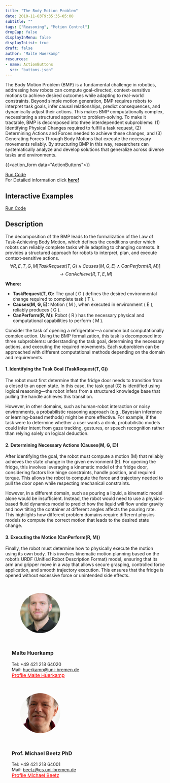 ```yaml
---
title: "The Body Motion Problem"
date: 2010-11-03T9:35:35-05:00
subtitle: ""
tags: ["Reasoning", "Motion Control"]
dropCap: false
displayInMenu: false
displayInList: true
draft: false
author: "Malte Huerkamp"
resources:
- name: ActionButtons
  src: "buttons.json"
---
```


The Body Motion Problem (BMP) is a fundamental challenge in robotics, addressing how robots can compute goal-directed, context-sensitive motions to achieve desired outcomes while adapting to real-world constraints. Beyond simple motion generation, BMP requires robots to interpret task goals, infer causal relationships, predict consequences, and dynamically adjust their actions. This makes BMP computationally complex, necessitating a structured approach to problem-solving. To make it tractable, BMP is decomposed into three interdependent subproblems: (1) Identifying Physical Changes required to fulfill a task request, (2) Determining Actions and Forces needed to achieve these changes, and (3) Generating Forces Through Body Motions that execute the necessary movements reliably. By structuring BMP in this way, researchers can systematically analyze and develop solutions that generalize across diverse tasks and environments.

{{<action_form data="ActionButtons">}}

<div class="hidde-after-preview">
<a class="btn btn-primary" target="_blank" href="https://binder.intel4coro.de/v2/gh/maltehue/giskard-examples/bmp_vrb?urlpath=/lab/tree/notebooks/bodyMotionProblem.ipynb">Run Code</a>
</div>

<div class="hidde-after-preview">
  For Detailed information click
  <a class="btn btn-success" target="_blank" href="the-body-motion-problem"><b>here!</b></a>
</div>

<!--more-->
Interactive Examples
---

<div>
<!-- <a class="btn btn-primary" target="_blank" href="">Run Code</a> -->
<a class="btn btn-primary" target="_blank" href="https://binder.intel4coro.de/v2/gh/maltehue/giskard-examples/bmp_vrb?urlpath=/lab/tree/notebooks/bodyMotionProblem.ipynb">Run Code</a>
</div>
 

Description
---
The decomposition of the BMP leads to the formalization of the Law of Task-Achieving Body Motion, which defines the conditions under which robots can reliably complete tasks while adapting to changing contexts. It provides a structured approach for robots to interpret, plan, and execute context-sensitive actions.
$$
\forall R, E, T, G, M [TaskRequest(T, G) \land Causes(M, G, E) \land CanPerform(R, M) ]
$$ 
$$
\rightarrow CanAchieve(R, T, E, M)
$$



**Where:**  
- **TaskRequest(T, G):** The goal \( G \) defines the desired environmental change required to complete task \( T \).  
- **Causes(M, G, E):** Motion \( M \), when executed in environment \( E \), reliably produces \( G \).  
- **CanPerform(R, M):** Robot \( R \) has the necessary physical and computational capabilities to perform \( M \).

Consider the task of opening a refrigerator—a common but computationally complex action. Using the BMP formalization, this task is decomposed into three subproblems: understanding the task goal, determining the necessary actions, and executing the required movements. Each subproblem can be approached with different computational methods depending on the domain and requirements.  


#### 1. Identifying the Task Goal (TaskRequest(T, G))

The robot must first determine that the fridge door needs to transition from a closed to an open state. In this case, the task goal (G) is identified using logical reasoning—the robot infers from a structured knowledge base that pulling the handle achieves this transition.  

However, in other domains, such as human-robot interaction or noisy environments, a probabilistic reasoning approach (e.g., Bayesian inference or learning-based methods) might be more effective. For example, if the task were to determine whether a user wants a drink, probabilistic models could infer intent from gaze tracking, gestures, or speech recognition rather than relying solely on logical deduction.  

#### 2. Determining Necessary Actions (Causes(M, G, E)) 

After identifying the goal, the robot must compute a motion (M) that reliably achieves the state change in the given environment (E). For opening the fridge, this involves leveraging a kinematic model of the fridge door, considering factors like hinge constraints, handle position, and required torque. This allows the robot to compute the force and trajectory needed to pull the door open while respecting mechanical constraints.  

However, in a different domain, such as pouring a liquid, a kinematic model alone would be insufficient. Instead, the robot would need to use a physics-based fluid dynamics model to predict how the liquid will flow under gravity and how tilting the container at different angles affects the pouring rate. This highlights how different problem domains require different physics models to compute the correct motion that leads to the desired state change.  

#### 3. Executing the Motion (CanPerform(R, M))

Finally, the robot must determine how to physically execute the motion using its own body. This involves kinematic motion planning based on the robot’s URDF (Unified Robot Description Format) model, ensuring that its arm and gripper move in a way that allows secure grasping, controlled force application, and smooth trajectory execution. This ensures that the fridge is opened without excessive force or unintended side effects.  
 


<div class="main-well-flex-container" style="margin:20px;align-items: center;">

  <div style="flex:30%;">
      <img src="img/huerkamp.jpg" style="clip-path: circle(35%);">
  </div>

  <div style="flex:70%;">
       <h3> Malte Huerkamp</h3>
    Tel:  +49 421 218 64020 <br>
    Mail:     <a href="mailto:huerkamp@uni-bremen.de">huerkamp@uni-bremen.de</a> <br>
      <a style="color:red" href="https://ai.uni-bremen.de/team/malte_huerkamp">
      <span style="font-size: 15px;">Profile Malte Huerkamp</span>
    </a>
  </div>
</div>

<div class="main-well-flex-container" style="margin:20px;align-items: center;">

  <div style="flex:30%;">
      <img src="../../fallschool/mbeetza.jpg" style="clip-path: circle(35%);">
  </div>

  <div style="flex:70%;">
       <h3> Prof. Michael Beetz PhD</h3>
    Tel:  +49 421 218 64001 <br>
    Mail:     <a href="mailto:beetz@cs.uni-bremen.de">beetz@cs.uni-bremen.de</a> <br>
      <a style="color:red" href="https://ai.uni-bremen.de/team/michael_beetz">
      <span style="font-size: 15px;">Profile Michael Beetz</span>
    </a>
  </div>
</div>